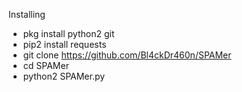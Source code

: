 Installing
- pkg install python2 git
- pip2 install requests
- git clone https://github.com/Bl4ckDr460n/SPAMer
- cd SPAMer
- python2 SPAMer.py
